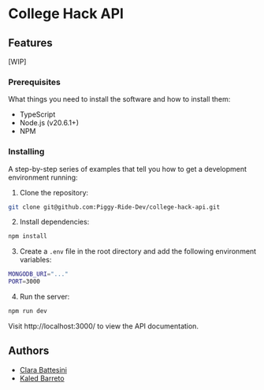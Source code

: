 # College Hack API

## Features

[WIP]

### Prerequisites

What things you need to install the software and how to install them:

- TypeScript
- Node.js (v20.6.1+)
- NPM

### Installing

A step-by-step series of examples that tell you how to get a development environment running:

1. Clone the repository:

```sh
git clone git@github.com:Piggy-Ride-Dev/college-hack-api.git
```

2. Install dependencies:

```sh
npm install
```

3. Create a `.env` file in the root directory and add the following environment variables:

```sh
MONGODB_URI="..."
PORT=3000
```

4. Run the server:

```sh
npm run dev
```

Visit http://localhost:3000/ to view the API documentation.

## Authors

- [Clara Battesini](https://github.com/clarabatt)
- [Kaled Barreto](https://github.com/kaledbarreto)
